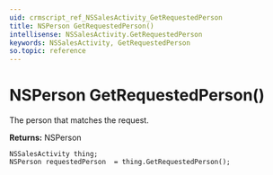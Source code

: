 ```yaml
---
uid: crmscript_ref_NSSalesActivity_GetRequestedPerson
title: NSPerson GetRequestedPerson()
intellisense: NSSalesActivity.GetRequestedPerson
keywords: NSSalesActivity, GetRequestedPerson
so.topic: reference
---
```


# NSPerson GetRequestedPerson()

The person that matches the request.

**Returns:** NSPerson

```crmscript
NSSalesActivity thing;
NSPerson requestedPerson  = thing.GetRequestedPerson();
```

